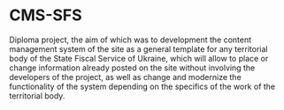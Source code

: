 # CMS-SFS
Diploma project, the aim of which was to development the content management system of the site as a general template for any territorial body of the State Fiscal Service of Ukraine, which will allow to place or change information already posted on the site without involving the developers of the project, as well as change and modernize the functionality of the system depending on the specifics of the work of the territorial body.

